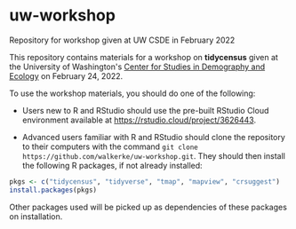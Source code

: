 # uw-workshop
Repository for workshop given at UW CSDE in February 2022

This repository contains materials for a workshop on __tidycensus__ given at the University of Washington's [Center for Studies in Demography and Ecology](https://csde.washington.edu/) on February 24, 2022.  

To use the workshop materials, you should do one of the following: 

- Users new to R and RStudio should use the pre-built RStudio Cloud environment available at https://rstudio.cloud/project/3626443.  

- Advanced users familiar with R and RStudio should clone the repository to their computers with the command `git clone https://github.com/walkerke/uw-workshop.git`.  They should then install the following R packages, if not already installed:

```r
pkgs <- c("tidycensus", "tidyverse", "tmap", "mapview", "crsuggest")
install.packages(pkgs)
```

Other packages used will be picked up as dependencies of these packages on installation. 
